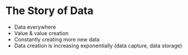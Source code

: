 # The Story of Data

- Data everywhere
- Value & value creation 
- Constantly creating more new data 
- Data creation is increasing exponentially (data capture, data storage) 

# 
